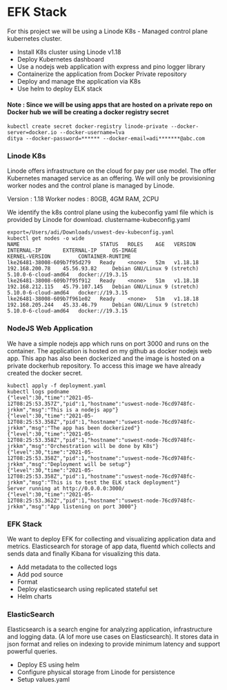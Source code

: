 
# EFK Stack 

For this project we will be using a Linode K8s - Managed control plane kubernetes cluster. 
* Install K8s cluster using Linode v1.18
* Deploy Kubernetes dashboard 
* Use a nodejs web application with express and pino logger library
* Containerize the application from Docker Private repository
* Deploy and manage the application via K8s 
* Use helm to deploy ELK stack 

#### Note : Since we will be using apps that are hosted on a private repo on Docker hub we will be creating a docker registry secret 

```
kubectl create secret docker-registry linode-private --docker-server=docker.io --docker-username=lva
ditya --docker-password=****** --docker-email=adi*******@abc.com
```

### Linode K8s 

Linode offers infrastructure on the cloud for pay per use model. The offer Kubernetes managed service as an offering. We will only be provisioning worker nodes and the control plane is managed by Linode. 

Version : 1.18 
Worker nodes : 80GB, 4GM RAM, 2CPU 

We identify the k8s control plane using the kubeconfig yaml file which is provided by Linode for download. clustername-kubeconfig.yaml 

```
export=/Users/adi/Downloads/uswest-dev-kubeconfig.yaml
kubectl get nodes -o wide 
NAME                          STATUS   ROLES    AGE   VERSION    INTERNAL-IP       EXTERNAL-IP     OS-IMAGE                       KERNEL-VERSION         CONTAINER-RUNTIME
lke26481-38008-609b7f95d279   Ready    <none>   52m   v1.18.18   192.168.200.78    45.56.93.82     Debian GNU/Linux 9 (stretch)   5.10.0-6-cloud-amd64   docker://19.3.15
lke26481-38008-609b7f95f912   Ready    <none>   51m   v1.18.18   192.168.212.115   45.79.107.145   Debian GNU/Linux 9 (stretch)   5.10.0-6-cloud-amd64   docker://19.3.15
lke26481-38008-609b7f961e02   Ready    <none>   51m   v1.18.18   192.168.205.244   45.33.46.79     Debian GNU/Linux 9 (stretch)   5.10.0-6-cloud-amd64   docker://19.3.15
```

### NodeJS Web Application 

We have a simple nodejs app which runs on port 3000 and runs on the container. The application is hosted on my github as docker nodejs web app. This app has also been dockerized and the image is hosted on a private dockerhub repository. To access this image we have already created the docker secret. 

```
kubectl apply -f deployment.yaml 
kubectl logs podname 
{"level":30,"time":"2021-05-12T08:25:53.357Z","pid":1,"hostname":"uswest-node-76cd9748fc-jrkkm","msg":"This is a nodejs app"}
{"level":30,"time":"2021-05-12T08:25:53.358Z","pid":1,"hostname":"uswest-node-76cd9748fc-jrkkm","msg":"The app has been dockerized"}
{"level":30,"time":"2021-05-12T08:25:53.358Z","pid":1,"hostname":"uswest-node-76cd9748fc-jrkkm","msg":"Orchestration will be done by K8s"}
{"level":30,"time":"2021-05-12T08:25:53.358Z","pid":1,"hostname":"uswest-node-76cd9748fc-jrkkm","msg":"Deployment will be setup"}
{"level":30,"time":"2021-05-12T08:25:53.358Z","pid":1,"hostname":"uswest-node-76cd9748fc-jrkkm","msg":"This is to test the ELK stack deployment"}
Server running at http://0.0.0.0:3000/
{"level":30,"time":"2021-05-12T08:25:53.362Z","pid":1,"hostname":"uswest-node-76cd9748fc-jrkkm","msg":"App listening on port 3000"}
```

### EFK Stack 

We want to deploy EFK for collecting and visualizing application data and metrics. Elasticsearch for storage of app data, fluentd which collects and sends data and finally Kibana for visualizing this data. 

* Add metadata to the collected logs 
* Add pod source 
* Format
* Deploy elasticsearch using replicated stateful set
* Helm charts

### ElasticSearch 

Elasticsearch is a search engine for analyzing application, infrastructure and logging data. (A lof more use cases on Elasticsearch). It stores data in json format and relies on indexing to provide minimum latency and support powerful queries. 

* Deploy ES using helm 
* Configure physical storage from Linode for persistence 
* Setup values.yaml 



